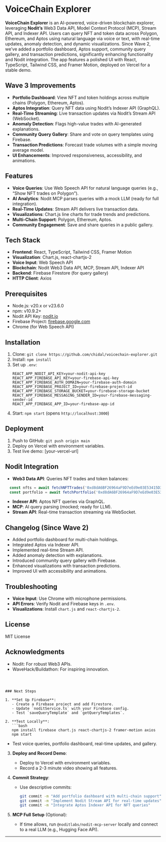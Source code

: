 # VoiceChain Explorer

**VoiceChain Explorer** is an AI-powered, voice-driven blockchain explorer, leveraging **Nodit’s** Web3 Data API, Model Context Protocol (MCP), Stream API, and Indexer API. Users can query NFT and token data across Polygon, Ethereum, and Aptos using natural language via voice or text, with real-time updates, anomaly detection, and dynamic visualizations. Since Wave 2, we’ve added a portfolio dashboard, Aptos support, community query gallery, and transaction predictions, significantly enhancing functionality and Nodit integration. The app features a polished UI with React, TypeScript, Tailwind CSS, and Framer Motion, deployed on Vercel for a stable demo.

## Wave 3 Improvements
- **Portfolio Dashboard**: View NFT and token holdings across multiple chains (Polygon, Ethereum, Aptos).
- **Aptos Integration**: Query NFT data using Nodit’s Indexer API (GraphQL).
- **Real-Time Streaming**: Live transaction updates via Nodit’s Stream API (WebSocket).
- **Anomaly Detection**: Flags high-value trades with AI-generated explanations.
- **Community Query Gallery**: Share and vote on query templates using Firebase.
- **Transaction Predictions**: Forecast trade volumes with a simple moving average model.
- **UI Enhancements**: Improved responsiveness, accessibility, and animations.

## Features
- **Voice Queries**: Use Web Speech API for natural language queries (e.g., “Show NFT trades on Polygon”).
- **AI Analytics**: Nodit MCP parses queries with a mock LLM (ready for full integration).
- **Real-Time Updates**: Stream API delivers live transaction data.
- **Visualizations**: Chart.js line charts for trade trends and predictions.
- **Multi-Chain Support**: Polygon, Ethereum, Aptos.
- **Community Engagement**: Save and share queries in a public gallery.

## Tech Stack
- **Frontend**: React, TypeScript, Tailwind CSS, Framer Motion
- **Visualization**: Chart.js, react-chartjs-2
- **Voice Input**: Web Speech API
- **Blockchain**: Nodit Web3 Data API, MCP, Stream API, Indexer API
- **Backend**: Firebase Firestore (for query gallery)
- **HTTP Client**: Axios

## Prerequisites
- Node.js: v20.x or v23.6.0
- npm: v10.9.2+
- Nodit API Key: [nodit.io](https://nodit.io)
- Firebase Project: [firebase.google.com](https://firebase.google.com)
- Chrome (for Web Speech API)

## Installation
1. Clone: `git clone https://github.com/chidal/voicechain-explorer.git`
2. Install: `npm install`
3. Set up `.env`:
   ```
   REACT_APP_NODIT_API_KEY=your-nodit-api-key
   REACT_APP_FIREBASE_API_KEY=your-firebase-api-key
   REACT_APP_FIREBASE_AUTH_DOMAIN=your-firebase-auth-domain
   REACT_APP_FIREBASE_PROJECT_ID=your-firebase-project-id
   REACT_APP_FIREBASE_STORAGE_BUCKET=your-firebase-storage-bucket
   REACT_APP_FIREBASE_MESSAGING_SENDER_ID=your-firebase-messaging-sender-id
   REACT_APP_FIREBASE_APP_ID=your-firebase-app-id
   ```
4. Start: `npm start` (opens `http://localhost:3000`)

## Deployment
1. Push to GitHub: `git push origin main`
2. Deploy on Vercel with environment variables.
3. Test live demo: [your-vercel-url]

## Nodit Integration
- **Web3 Data API**: Queries NFT trades and token balances:
```typescript
  const nfts = await fetchNFTTrades('0xd8dA6BF26964aF9D7eEd9e03E53415D37aA96045', 'polygon');
  const portfolio = await fetchPortfolio('0xd8dA6BF26964aF9D7eEd9e03E53415D37aA96045', ['polygon', 'ethereum']);
```

- **Indexer API**: Aptos NFT queries via GraphQL.
- **MCP**: AI query parsing (mocked; ready for LLM).
- **Stream API**: Real-time transaction streaming via WebSocket.

## Changelog (Since Wave 2)
- Added portfolio dashboard for multi-chain holdings.
- Integrated Aptos via Indexer API.
- Implemented real-time Stream API.
- Added anomaly detection with explanations.
- Introduced community query gallery with Firebase.
- Enhanced visualizations with transaction predictions.
- Improved UI with accessibility and animations.

## Troubleshooting
- **Voice Input**: Use Chrome with microphone permissions.
- **API Errors**: Verify Nodit and Firebase keys in `.env`.
- **Visualizations**: Install `chart.js` and `react-chartjs-2`.

## License
MIT License

## Acknowledgments
- Nodit: For robust Web3 APIs.
- WaveHack/Buildathon: For inspiring innovation.
```



### Next Steps

1. **Set Up Firebase**:
   - Create a Firebase project and add Firestore.
   - Update `noditService.ts` with your Firebase config.
   - Test `saveQueryTemplate` and `getQueryTemplates`.

2. **Test Locally**:
   ```bash
   npm install firebase chart.js react-chartjs-2 framer-motion axios
   npm start
   ```
   - Test voice queries, portfolio dashboard, real-time updates, and gallery.

3. **Deploy and Record Demo**:
   - Deploy to Vercel with environment variables.
   - Record a 2-3 minute video showing all features.

4. **Commit Strategy**:
   - Use descriptive commits:
     ```bash
     git commit -m "Add portfolio dashboard with multi-chain support"
     git commit -m "Implement Nodit Stream API for real-time updates"
     git commit -m "Integrate Aptos Indexer API for NFT queries"
     ```

5. **MCP Full Setup** (Optional):
   - If time allows, run `@noditlabs/nodit-mcp-server` locally and connect to a real LLM (e.g., Hugging Face API).

---
